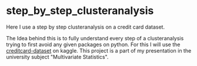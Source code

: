 # step_by_step_clusteranalysis
Here I use a step by step clusteranalysis on a credit card dataset.

The Idea behind this is to fully understand every step of a clusteranalysis trying to first avoid any given packages on python.
For this I will use the [creditcard-dataset](https://www.kaggle.com/arjunbhasin2013/ccdata) on kaggle. 
This project is a part of my presentation in the university subject "Multivariate Statistics".

